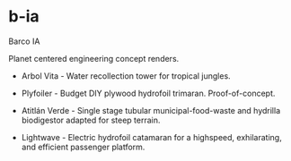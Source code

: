 # b-ia
Barco IA

Planet centered engineering concept renders.

- Arbol Vita - Water recollection tower for tropical jungles.

- Plyfoiler - Budget DIY plywood hydrofoil trimaran. Proof-of-concept.

- Atitlán Verde - Single stage tubular municipal-food-waste and hydrilla biodigestor adapted for steep terrain. 

- Lightwave - Electric hydrofoil catamaran for a highspeed, exhilarating, and efficient passenger platform.
